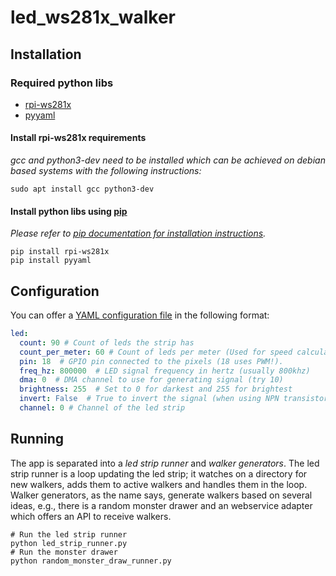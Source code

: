 # led_ws281x_walker

## Installation

### Required python libs

* [rpi-ws281x](https://github.com/rpi-ws281x/rpi-ws281x-python)
* [pyyaml](https://github.com/yaml/pyyaml)

#### Install rpi-ws281x requirements

_*gcc* and *python3-dev* need to be installed which can be achieved on debian based systems with the following instructions:_

```
sudo apt install gcc python3-dev
```

#### Install python libs using [pip](https://pypi.org/project/pip/)

_Please refer to [pip documentation for installation instructions](https://pip.pypa.io/en/stable/installation/)._

```
pip install rpi-ws281x
pip install pyyaml
```

## Configuration

You can offer a [YAML configuration file](https://yaml.org/) in the following format:

```YAML
led:
  count: 90 # Count of leds the strip has
  count_per_meter: 60 # Count of leds per meter (Used for speed calculation)
  pin: 18  # GPIO pin connected to the pixels (18 uses PWM!).
  freq_hz: 800000  # LED signal frequency in hertz (usually 800khz)
  dma: 0  # DMA channel to use for generating signal (try 10)
  brightness: 255  # Set to 0 for darkest and 255 for brightest
  invert: False  # True to invert the signal (when using NPN transistor level shift)
  channel: 0 # Channel of the led strip
```

## Running

The app is separated into a *led strip runner* and *walker generators*. The led strip runner is a loop updating the led strip; it watches on a directory for new walkers, adds them to active walkers and handles them in the loop. Walker generators, as the name says, generate walkers based on several ideas, e.g., there is a random monster drawer and an webservice adapter which offers an API to receive walkers. 

```
# Run the led strip runner
python led_strip_runner.py
# Run the monster drawer
python random_monster_draw_runner.py
```
